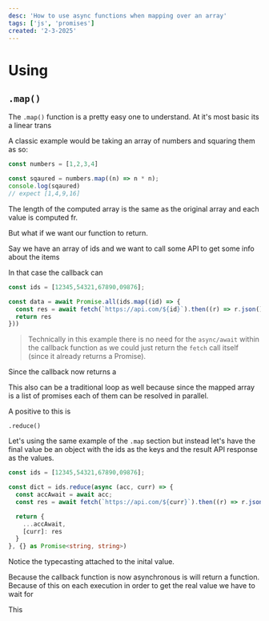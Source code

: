 ```yaml
---
desc: 'How to use async functions when mapping over an array'
tags: ['js', 'promises']
created: '2-3-2025'
---
```


# Using


## `.map()`

The `.map()` function is a pretty easy one to understand. At it's most basic its a linear trans

A classic example would be taking an array of numbers and squaring them as so:

```ts
const numbers = [1,2,3,4]

const sqaured = numbers.map((n) => n * n);
console.log(sqaured)
// expect [1,4,9,16]
```

The length of the computed array is the same as the original array and each value is computed fr.

But what if we want our function to return. 

Say we have an array of ids and we want to call some API to get some info about the items

In that case the callback can

```ts
const ids = [12345,54321,67890,09876];

const data = await Promise.all(ids.map((id) => {
  const res = await fetch(`https://api.com/${id}`).then((r) => r.json())
  return res
}))
```

> Technically in this example there is no need for the `async/await` within the callback function as we could just return the `fetch` call itself (since it already returns a Promise).

Since the callback now returns a 

This also can be a traditional loop as well because since the mapped array is a list of promises each of them can be resolved in parallel.

A positive to this is 






`.reduce()`


Let's using the same example of the `.map` section but instead let's have the final value be an object with the ids as the keys and the result API response as the values. 

```ts
const ids = [12345,54321,67890,09876];

const dict = ids.reduce(async (acc, curr) => {
  const accAwait = await acc;
  const res = await fetch(`https://api.com/${curr}`).then((r) => r.json())

  return {
    ...accAwait,
    [curr]: res
  }
}, {} as Promise<string, string>)
```

Notice the typecasting attached to the inital value.

Because the callback function is now asynchronous is will return a function. Because of this on each execution in order to get the real value we have to wait for

This
